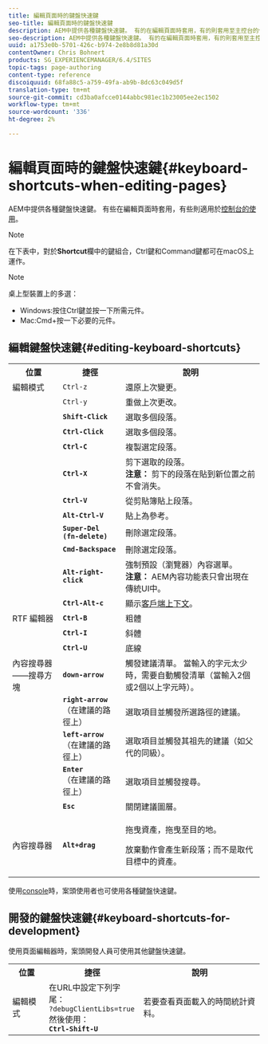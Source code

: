 ```yaml
---
title: 編輯頁面時的鍵盤快速鍵
seo-title: 編輯頁面時的鍵盤快速鍵
description: AEM中提供各種鍵盤快速鍵。 有的在編輯頁面時套用，有的則套用至主控台的使用。
seo-description: AEM中提供各種鍵盤快速鍵。 有的在編輯頁面時套用，有的則套用至主控台的使用。
uuid: a1753e0b-5701-426c-b974-2e8b8d81a30d
contentOwner: Chris Bohnert
products: SG_EXPERIENCEMANAGER/6.4/SITES
topic-tags: page-authoring
content-type: reference
discoiquuid: 68fa88c5-a759-49fa-ab9b-8dc63c049d5f
translation-type: tm+mt
source-git-commit: cd3ba0afcce0144abbc981ec1b23005ee2ec1502
workflow-type: tm+mt
source-wordcount: '336'
ht-degree: 2%

---
```



# 編輯頁面時的鍵盤快速鍵{#keyboard-shortcuts-when-editing-pages}

AEM中提供各種鍵盤快速鍵。 有些在編輯頁面時套用，有些則適用於[控制台的使用](/help/sites-classic-ui-authoring/author-env-keyboard-shortcuts.md)。

>[!NOTE]
>
>在下表中，對於&#x200B;**Shortcut**&#x200B;欄中的鍵組合，Ctrl鍵和Command鍵都可在macOS上運作。

>[!NOTE]
>
>桌上型裝置上的多選：
>
>* Windows:按住Ctrl鍵並按一下所需元件。
>* Mac:Cmd+按一下必要的元件。

>



## 編輯鍵盤快速鍵{#editing-keyboard-shortcuts}

<table> 
 <tbody> 
  <tr> 
   <th>位置</th> 
   <th>捷徑</th> 
   <th>說明</th> 
  </tr> 
  <tr> 
   <td>編輯模式</td> 
   <td><code>Ctrl-z</code></td> 
   <td>還原上次變更。</td> 
  </tr> 
  <tr> 
   <td> </td> 
   <td><code>Ctrl-y</code></td> 
   <td>重做上次更改。</td> 
  </tr> 
  <tr> 
   <td> </td> 
   <td><strong><code>Shift-Click</code></strong></td> 
   <td>選取多個段落。</td> 
  </tr> 
  <tr> 
   <td> </td> 
   <td><strong><code>Ctrl-Click</code></strong></td> 
   <td>選取多個段落。</td> 
  </tr> 
  <tr> 
   <td> </td> 
   <td><strong><code>Ctrl-C</code></strong></td> 
   <td>複製選定段落。</td> 
  </tr> 
  <tr> 
   <td> </td> 
   <td><strong><code>Ctrl-X</code></strong></td> 
   <td>剪下選取的段落。<strong><br /> 注意：</strong> 剪下的段落在貼到新位置之前不會消失。</td> 
  </tr> 
  <tr> 
   <td> </td> 
   <td><strong><code>Ctrl-V</code></strong></td> 
   <td>從剪貼簿貼上段落。</td> 
  </tr> 
  <tr> 
   <td> </td> 
   <td><strong><code>Alt-Ctrl-V</code></strong></td> 
   <td>貼上為參考。</td> 
  </tr> 
  <tr> 
   <td> </td> 
   <td><strong><code>Super-Del (fn-delete)</code></strong></td> 
   <td>刪除選定段落。</td> 
  </tr> 
  <tr> 
   <td> </td> 
   <td><strong><code>Cmd-Backspace</code></strong></td> 
   <td>刪除選定段落。</td> 
  </tr> 
  <tr> 
   <td> </td> 
   <td><strong><code>Alt-right-click</code></strong></td> 
   <td>強制預設（瀏覽器）內容選單。<br /> <strong>注意： </strong> AEM內容功能表只會出現在傳統UI中。</td> 
  </tr> 
  <tr> 
   <td> </td> 
   <td><strong><code>Ctrl-Alt-c</code></strong></td> 
   <td>顯示<a href="/help/sites-administering/client-context.md">客戶端上下文</a>。</td> 
  </tr> 
  <tr> 
   <td>RTF 編輯器<br /> </td> 
   <td><strong><code>Ctrl-B</code></strong><br /> </td> 
   <td>粗體</td> 
  </tr> 
  <tr> 
   <td> </td> 
   <td><strong><code>Ctrl-I</code></strong><br /> </td> 
   <td>斜體<br /> </td> 
  </tr> 
  <tr> 
   <td> </td> 
   <td><strong><code>Ctrl-U</code></strong><br /> </td> 
   <td>底線</td> 
  </tr> 
  <tr> 
   <td>內容搜尋器——搜尋方塊</td> 
   <td><strong><code>down-arrow</code></strong></td> 
   <td>觸發建議清單。 當輸入的字元太少時，需要自動觸發清單（當輸入2個或2個以上字元時）。</td> 
  </tr> 
  <tr> 
   <td> </td> 
   <td><strong><code>right-arrow</code></strong><br /> （在建議的路徑上）</td> 
   <td>選取項目並觸發所選路徑的建議。</td> 
  </tr> 
  <tr> 
   <td> </td> 
   <td><strong><code>left-arrow</code></strong><br /> （在建議的路徑上）</td> 
   <td>選取項目並觸發其祖先的建議（如父代的同級）。</td> 
  </tr> 
  <tr> 
   <td> </td> 
   <td><strong><code>Enter</code></strong><br /> （在建議的路徑上）</td> 
   <td>選取項目並觸發搜尋。</td> 
  </tr> 
  <tr> 
   <td> </td> 
   <td><strong><code>Esc</code></strong></td> 
   <td>關閉建議圖層。</td> 
  </tr> 
  <tr> 
   <td>內容搜尋器<br /> </td> 
   <td><strong><code>Alt+drag</code></strong></td> 
   <td><p>拖曳資產，拖曳至目的地。</p> <p>放棄動作會產生新段落；而不是取代目標中的資產。</p> </td> 
  </tr> 
 </tbody> 
</table>

使用[console](/help/sites-classic-ui-authoring/author-env-keyboard-shortcuts.md)時，案頭使用者也可使用各種鍵盤快速鍵。

## 開發的鍵盤快速鍵{#keyboard-shortcuts-for-development}

使用頁面編輯器時，案頭開發人員可使用其他鍵盤快速鍵。

<table> 
 <tbody> 
  <tr> 
   <th>位置</th> 
   <th>捷徑</th> 
   <th>說明</th> 
  </tr> 
  <tr> 
   <td>編輯模式</td> 
   <td>在URL中設定下列字尾：<br /> <code>?debugClientLibs=true</code><br />然後使用：<br /> <strong><code>Ctrl-Shift-U</code></strong></td> 
   <td>若要查看頁面載入的時間統計資料。</td> 
  </tr> 
 </tbody> 
</table>

